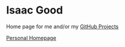 # Isaac Good

Home page for me and/or my [GitHub Projects](http://github.com/IsaacG)

[Personal Homepage](http://www.isaacgood.com/)
